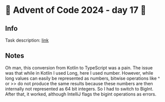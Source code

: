 # 🎄 Advent of Code 2024 - day 17 🎄

## Info

Task description: [link](https://adventofcode.com/2024/day/17)

## Notes

Oh man, this conversion from Kotlin to TypeScript was a pain.  The issue was that while in Kotlin I used Long, here I
used number. However, while long values can easily be represented as numbers, bitwise operations like ^ or >> do not
produce the same results because these numbers are then internally not represented as 64 bit integers. So I had to
switch to BigInt. After that, it worked, although IntelliJ flags the bigint operations as errors.